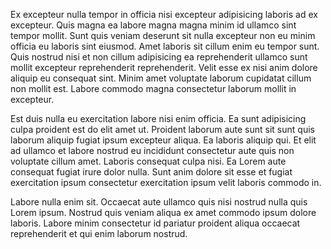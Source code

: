 Ex excepteur nulla tempor in officia nisi excepteur adipisicing laboris ad ex excepteur. Quis magna ea labore magna magna minim id ullamco sint tempor mollit. Sunt quis veniam deserunt sit nulla excepteur non eu minim officia eu laboris sint eiusmod. Amet laboris sit cillum enim eu tempor sunt. Quis nostrud nisi et non cillum adipisicing ea reprehenderit ullamco sunt mollit excepteur reprehenderit reprehenderit. Velit esse ex nisi anim dolore aliquip eu consequat sint. Minim amet voluptate laborum cupidatat cillum non mollit est. Labore commodo magna consectetur laborum mollit in excepteur.

Est duis nulla eu exercitation labore nisi enim officia. Ea sunt adipisicing culpa proident est do elit amet ut. Proident laborum aute sunt sit sunt quis laborum aliquip fugiat ipsum excepteur aliqua. Ea laboris aliquip qui. Et elit ad ullamco et labore nostrud eu incididunt consectetur aute quis non voluptate cillum amet. Laboris consequat culpa nisi. Ea Lorem aute consequat fugiat irure dolor nulla. Sunt anim dolore sit esse et fugiat exercitation ipsum consectetur exercitation ipsum velit laboris commodo in.

Labore nulla enim sit. Occaecat aute ullamco quis nisi nostrud nulla quis Lorem ipsum. Nostrud quis veniam aliqua ex amet commodo ipsum dolore laboris. Labore minim consectetur id pariatur proident aliqua occaecat reprehenderit et qui enim laborum nostrud.